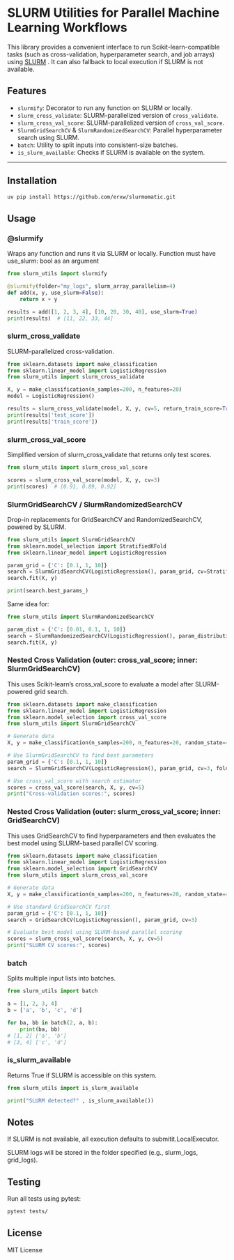 # SLURM Utilities for Parallel Machine Learning Workflows

This library provides a convenient interface to run Scikit-learn-compatible tasks (such as cross-validation, hyperparameter search, and job arrays) using [SLURM](https://slurm.schedmd.com/) . It can also fallback to local execution if SLURM is not available.

## Features

- `slurmify`: Decorator to run any function on SLURM or locally.
- `slurm_cross_validate`: SLURM-parallelized version of `cross_validate`.
- `slurm_cross_val_score`: SLURM-parallelized version of `cross_val_score`.
- `SlurmGridSearchCV` & `SlurmRandomizedSearchCV`: Parallel hyperparameter search using SLURM.
- `batch`: Utility to split inputs into consistent-size batches.
- `is_slurm_available`: Checks if SLURM is available on the system.

---

## Installation

```bash
uv pip install https://github.com/erxw/slurmomatic.git
```

## Usage

### @slurmify
Wraps any function and runs it via SLURM or locally. Function must have use_slurm: bool as an argument

```python
from slurm_utils import slurmify

@slurmify(folder="my_logs", slurm_array_parallelism=4)
def add(x, y, use_slurm=False):
    return x + y

results = add([1, 2, 3, 4], [10, 20, 30, 40], use_slurm=True)
print(results)  # [11, 22, 33, 44]
```

### slurm_cross_validate
SLURM-parallelized cross-validation.

```python
from sklearn.datasets import make_classification
from sklearn.linear_model import LogisticRegression
from slurm_utils import slurm_cross_validate

X, y = make_classification(n_samples=200, n_features=20)
model = LogisticRegression()

results = slurm_cross_validate(model, X, y, cv=5, return_train_score=True)
print(results['test_score'])
print(results['train_score'])
```

### slurm_cross_val_score
Simplified version of slurm_cross_validate that returns only test scores.

```python
from slurm_utils import slurm_cross_val_score

scores = slurm_cross_val_score(model, X, y, cv=3)
print(scores)  # [0.91, 0.89, 0.92]
```


### SlurmGridSearchCV / SlurmRandomizedSearchCV
Drop-in replacements for GridSearchCV and RandomizedSearchCV, powered by SLURM.

```python
from slurm_utils import SlurmGridSearchCV
from sklearn.model_selection import StratifiedKFold
from sklearn.linear_model import LogisticRegression

param_grid = {'C': [0.1, 1, 10]}
search = SlurmGridSearchCV(LogisticRegression(), param_grid, cv=StratifiedKFold(3), folder="grid_logs")
search.fit(X, y)

print(search.best_params_)
```


Same idea for:

```python
from slurm_utils import SlurmRandomizedSearchCV

param_dist = {'C': [0.01, 0.1, 1, 10]}
search = SlurmRandomizedSearchCV(LogisticRegression(), param_distributions=param_dist, n_iter=2)
search.fit(X, y)
```

### Nested Cross Validation (outer: cross_val_score; inner: SlurmGridSearchCV)
This uses Scikit-learn’s cross_val_score to evaluate a model after SLURM-powered grid search.

```python
from sklearn.datasets import make_classification
from sklearn.linear_model import LogisticRegression
from sklearn.model_selection import cross_val_score
from slurm_utils import SlurmGridSearchCV

# Generate data
X, y = make_classification(n_samples=200, n_features=20, random_state=42)

# Use SlurmGridSearchCV to find best parameters
param_grid = {'C': [0.1, 1, 10]}
search = SlurmGridSearchCV(LogisticRegression(), param_grid, cv=3, folder="logs")

# Use cross_val_score with search estimator
scores = cross_val_score(search, X, y, cv=5)
print("Cross-validation scores:", scores)
```

### Nested Cross Validation (outer: slurm_cross_val_score; inner: GridSearchCV)
This uses GridSearchCV to find hyperparameters and then evaluates the best model using SLURM-based parallel CV scoring.

```python
from sklearn.datasets import make_classification
from sklearn.linear_model import LogisticRegression
from sklearn.model_selection import GridSearchCV
from slurm_utils import slurm_cross_val_score

# Generate data
X, y = make_classification(n_samples=200, n_features=20, random_state=42)

# Use standard GridSearchCV first
param_grid = {'C': [0.1, 1, 10]}
search = GridSearchCV(LogisticRegression(), param_grid, cv=3)

# Evaluate best model using SLURM-based parallel scoring
scores = slurm_cross_val_score(search, X, y, cv=5)
print("SLURM CV scores:", scores)

```

### batch
Splits multiple input lists into batches.

```python
from slurm_utils import batch

a = [1, 2, 3, 4]
b = ['a', 'b', 'c', 'd']

for ba, bb in batch(2, a, b):
    print(ba, bb)
# [1, 2] ['a', 'b']
# [3, 4] ['c', 'd']
```

### is_slurm_available
Returns True if SLURM is accessible on this system.

```python
from slurm_utils import is_slurm_available

print("SLURM detected?" , is_slurm_available())
```

## Notes
If SLURM is not available, all execution defaults to submitit.LocalExecutor.

SLURM logs will be stored in the folder specified (e.g., slurm_logs, grid_logs).

## Testing
Run all tests using pytest:

```bash
pytest tests/
```

## License
MIT License



